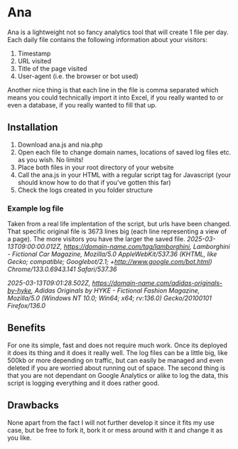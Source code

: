 # Ana
Ana is a lightweight not so fancy analytics tool that will create 1 file per day.
Each daily file contains the following information about your visitors:
1. Timestamp
2. URL visited
3. Title of the page visited
4. User-agent (i.e. the browser or bot used)

Another nice thing is that each line in the file is comma separated which means you could technically import it into Excel, if you really wanted to
or even a database, if you really wanted to fill that up.

## Installation
1. Download ana.js and nia.php
2. Open each file to change domain names, locations of saved log files etc. as you wish. No limits!
3. Place both files in your root directory of your website
4. Call the ana.js in your HTML with a regular script tag for Javascript (your should know how to do that if you've gotten this far)
5. Check the logs created in you folder structure

### Example log file
Taken from a real life implentation of the script, but urls have been changed. That specific original file is 3673 lines big (each line representing a view of a page).
The more visitors you have the larger the saved file.
*2025-03-13T09:00:00.012Z, https://domain-name.com/tag/lamborghini, Lamborghini - Fictional Car Magazine, Mozilla/5.0 AppleWebKit/537.36 (KHTML, like Gecko; compatible; Googlebot/2.1; +http://www.google.com/bot.html) Chrome/133.0.6943.141 Safari/537.36*

*2025-03-13T09:01:28.502Z, https://domain-name.com/adidas-originals-by-hyke, Adidas Originals by HYKE - Fictional Fashion Magazine, Mozilla/5.0 (Windows NT 10.0; Win64; x64; rv:136.0) Gecko/20100101 Firefox/136.0*

## Benefits
For one its simple, fast and does not require much work. Once its deployed it does its thing and it does it really well. The log files can be a little big, like 500kb or more depending on traffic, but can easily be managed and even deleted if you are worried about running out of space. The second thing is that you are not dependant on Google Analytics or alike to log the data, this script is logging everything and it does rather good.

## Drawbacks
None apart from the fact I will not further develop it since it fits my use case, but be free to fork it, bork it or mess around with it and change it as you like.

